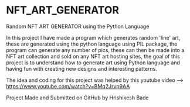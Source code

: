 # NFT_ART_GENERATOR
Random NFT ART GENERATOR using the Python Language

In this project I have made a program which generates random 'line' art, these are generated using the python language using PIL package, the program can generate any number of pics, these can then be made into a NFT art collection and sold on any NFT art hosting sites, the goal of this project is to understand how to generate art using Python language and having fun with creating new designs and interesting patterns.

The idea and coding for this project was helped by this youtube video --> https://www.youtube.com/watch?v=BMq2Jrvp9AA

Project Made and Submitted on GitHub by Hrishikesh Bade
